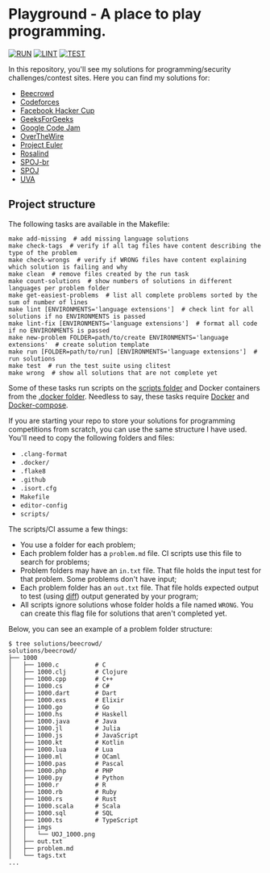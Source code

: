 # Playground - A place to play programming.

[![RUN](https://github.com/deniscostadsc/playground/actions/workflows/run.yaml/badge.svg)](https://github.com/deniscostadsc/playground/actions/workflows/run.yaml)
[![LINT](https://github.com/deniscostadsc/playground/actions/workflows/lint.yaml/badge.svg)](https://github.com/deniscostadsc/playground/actions/workflows/lint.yaml)
[![TEST](https://github.com/deniscostadsc/playground/actions/workflows/test.yaml/badge.svg)](https://github.com/deniscostadsc/playground/actions/workflows/test.yaml)

In this repository, you'll see my solutions for programming/security
challenges/contest sites. Here you can find my solutions for:

- [Beecrowd](https://www.beecrowd.com.br/)
- [Codeforces](https://codeforces.com/)
- [Facebook Hacker Cup](https://www.facebook.com/codingcompetitions/hacker-cup)
- [GeeksForGeeks](https://www.geeksforgeeks.org/)
- [Google Code Jam](https://github.com/google/coding-competitions-archive)
- [OverTheWire](https://overthewire.org/wargames/)
- [Project Euler](https://projecteuler.net/)
- [Rosalind](http://rosalind.info/problems/locations/)
- [SPOJ-br](https://br.spoj.com/)
- [SPOJ](https://www.spoj.com/)
- [UVA](https://onlinejudge.org/)

## Project structure

The following tasks are available in the Makefile:

```
make add-missing  # add missing language solutions
make check-tags  # verify if all tag files have content describing the type of the problem
make check-wrongs  # verify if WRONG files have content explaining which solution is failing and why
make clean  # remove files created by the run task
make count-solutions  # show numbers of solutions in different languages per problem folder
make get-easiest-problems  # list all complete problems sorted by the sum of number of lines
make lint [ENVIRONMENTS='language extensions']  # check lint for all solutions if no ENVIRONMENTS is passed
make lint-fix [ENVIRONMENTS='language extensions']  # format all code if no ENVIRONMENTS is passed
make new-problem FOLDER=path/to/create ENVIRONMENTS='language extensions'  # create solution template
make run [FOLDER=path/to/run] [ENVIRONMENTS='language extensions']  # run solutions
make test  # run the test suite using clitest
make wrong  # show all solutions that are not complete yet
```

Some of these tasks run scripts on the [scripts folder](./scripts/) and Docker
containers from the [.docker folder](./.docker/). Needless to say, these tasks
require [Docker](https://www.docker.com/) and
[Docker-compose](https://docs.docker.com/compose/).

If you are starting your repo to store your solutions for programming
competitions from scratch, you can use the same structure I have used.
You'll need to copy the following folders and files:

- `.clang-format`
- `.docker/`
- `.flake8`
- `.github`
- `.isort.cfg`
- `Makefile`
- `editor-config`
- `scripts/`

The scripts/CI assume a few things:

- You use a folder for each problem;
- Each problem folder has a `problem.md` file. CI scripts use this file to
  search for problems;
- Problem folders may have an `in.txt` file. That file holds the input test for
  that problem. Some problems don't have input;
- Each problem folder has an `out.txt` file. That file holds expected output to
  test (using [diff](https://en.wikipedia.org/wiki/Diff)) output generated by
  your program;
- All scripts ignore solutions whose folder holds a file named `WRONG`. You
  can create this flag file for solutions that aren't completed yet.

Below, you can see an example of a problem folder structure:

```
$ tree solutions/beecrowd/
solutions/beecrowd/
├── 1000
│   ├── 1000.c          # C
│   ├── 1000.clj        # Clojure
│   ├── 1000.cpp        # C++
│   ├── 1000.cs         # C#
│   ├── 1000.dart       # Dart
│   ├── 1000.exs        # Elixir
│   ├── 1000.go         # Go
│   ├── 1000.hs         # Haskell
│   ├── 1000.java       # Java
│   ├── 1000.jl         # Julia
│   ├── 1000.js         # JavaScript
│   ├── 1000.kt         # Kotlin
│   ├── 1000.lua        # Lua
│   ├── 1000.ml         # OCaml
│   ├── 1000.pas        # Pascal
│   ├── 1000.php        # PHP
│   ├── 1000.py         # Python
│   ├── 1000.r          # R
│   ├── 1000.rb         # Ruby
│   ├── 1000.rs         # Rust
│   ├── 1000.scala      # Scala
│   ├── 1000.sql        # SQL
│   ├── 1000.ts         # TypeScript
│   ├── imgs
│   │   └── UOJ_1000.png
│   ├── out.txt
│   ├── problem.md
│   └── tags.txt
...
```
